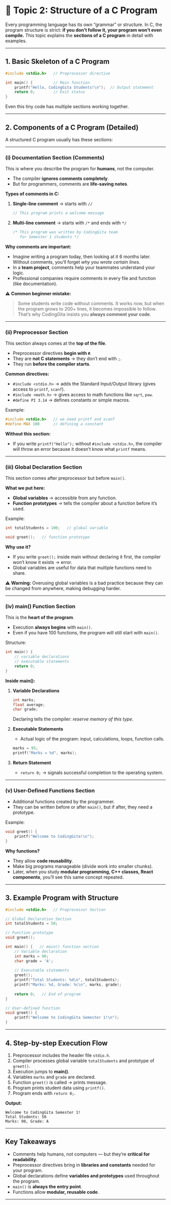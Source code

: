 # 📘 Topic 2: Structure of a C Program

Every programming language has its own “grammar” or structure. In C, the program structure is strict: **if you don’t follow it, your program won’t even compile.**
This topic explains the **sections of a C program** in detail with examples.

---

## 1. Basic Skeleton of a C Program

```c
#include <stdio.h>   // Preprocessor directive

int main() {         // Main function
    printf("Hello, CodingGita Students!\n");  // Output statement
    return 0;        // Exit status
}
```

Even this tiny code has multiple sections working together.

---

## 2. Components of a C Program (Detailed)

A structured C program usually has these sections:

---

### **(i) Documentation Section (Comments)**

This is where you describe the program for **humans**, not the computer.

* The compiler **ignores comments completely**.
* But for programmers, comments are **life-saving notes**.

**Types of comments in C:**

1. **Single-line comment** → starts with `//`

   ```c
   // This program prints a welcome message
   ```
2. **Multi-line comment** → starts with `/*` and ends with `*/`

   ```c
   /* This program was written by CodingGita team
      for Semester 1 students */
   ```

**Why comments are important:**

* Imagine writing a program today, then looking at it 6 months later. Without comments, you’ll forget *why you wrote certain lines*.
* In a **team project**, comments help your teammates understand your logic.
* Professional companies require comments in every file and function (like documentation).

⚠️ **Common beginner mistake:**

> Some students write code without comments. It works now, but when the program grows to 200+ lines, it becomes impossible to follow. That’s why CodingGita insists you **always comment your code**.

---

### **(ii) Preprocessor Section**

This section always comes at the **top of the file**.

* Preprocessor directives **begin with `#`**.
* They are **not C statements** → they don’t end with `;`.
* They run **before the compiler starts**.

**Common directives:**

* `#include <stdio.h>` → adds the Standard Input/Output library (gives access to `printf`, `scanf`).
* `#include <math.h>` → gives access to math functions like `sqrt`, `pow`.
* `#define PI 3.14` → defines constants or simple macros.

Example:

```c
#include <stdio.h>   // we need printf and scanf
#define MAX 100      // defining a constant
```

**Without this section:**

* If you write `printf("Hello");` without `#include <stdio.h>`, the compiler will throw an error because it doesn’t know what `printf` means.

---

### **(iii) Global Declaration Section**

This section comes after preprocessor but before `main()`.

**What we put here:**

* **Global variables** → accessible from any function.
* **Function prototypes** → tells the compiler about a function before it’s used.

Example:

```c
int totalStudents = 100;   // global variable

void greet();   // function prototype
```

**Why use it?**

* If you write `greet();` inside main without declaring it first, the compiler won’t know it exists → error.
* Global variables are useful for data that multiple functions need to share.

⚠️ **Warning:** Overusing global variables is a bad practice because they can be changed from anywhere, making debugging harder.

---

### **(iv) main() Function Section**

This is the **heart of the program**.

* Execution **always begins** with `main()`.
* Even if you have 100 functions, the program will still start with `main()`.

Structure:

```c
int main() {
    // variable declarations
    // executable statements
    return 0;
}
```

**Inside main():**

1. **Variable Declarations**

   ```c
   int marks;
   float average;
   char grade;
   ```

   Declaring tells the compiler: *reserve memory of this type*.

2. **Executable Statements**

   * Actual logic of the program: input, calculations, loops, function calls.

   ```c
   marks = 95;
   printf("Marks = %d", marks);
   ```

3. **Return Statement**

   * `return 0;` → signals successful completion to the operating system.

---

### **(v) User-Defined Functions Section**

* Additional functions created by the programmer.
* They can be written before or after `main()`, but if after, they need a prototype.

Example:

```c
void greet() {
    printf("Welcome to CodingGita!\n");
}
```

**Why functions?**

* They allow **code reusability**.
* Make big programs manageable (divide work into smaller chunks).
* Later, when you study **modular programming, C++ classes, React components**, you’ll see this same concept repeated.

---

## 3. Example Program with Structure

```c
#include <stdio.h>   // Preprocessor Section

// Global Declaration Section
int totalStudents = 50;  

// Function prototype
void greet();

int main() {   // main() function section
    // Variable declaration
    int marks = 90;
    char grade = 'A';
    
    // Executable statements
    greet();
    printf("Total Students: %d\n", totalStudents);
    printf("Marks: %d, Grade: %c\n", marks, grade);
    
    return 0;   // End of program
}

// User-defined function
void greet() {
    printf("Welcome to CodingGita Semester 1!\n");
}
```

---

## 4. Step-by-step Execution Flow

1. Preprocessor includes the header file `stdio.h`.
2. Compiler processes global variable `totalStudents` and prototype of `greet()`.
3. Execution jumps to **main()**.
4. Variables `marks` and `grade` are declared.
5. Function `greet()` is called → prints message.
6. Program prints student data using `printf()`.
7. Program ends with `return 0;`.

**Output:**

```
Welcome to CodingGita Semester 1!
Total Students: 50
Marks: 90, Grade: A
```

---

## Key Takeaways

* Comments help humans, not computers — but they’re **critical for readability**.
* Preprocessor directives bring in **libraries and constants** needed for your program.
* Global declarations define **variables and prototypes** used throughout the program.
* `main()` is **always the entry point**.
* Functions allow **modular, reusable code**.

---
